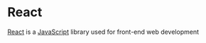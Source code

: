 # React
[React](https://react.dev/) is a [JavaScript](./JavaScript.md) library used for front-end web development  